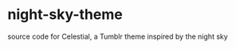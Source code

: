 night-sky-theme
===============

source code for Celestial, a Tumblr theme inspired by the night sky
